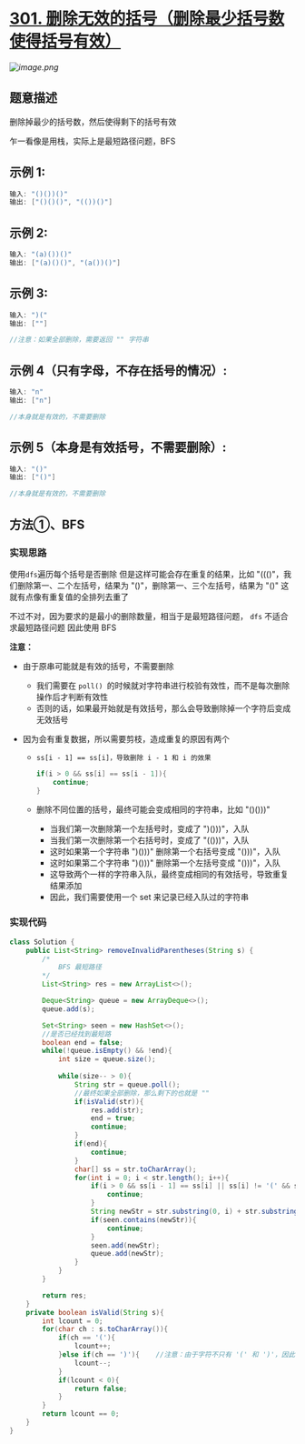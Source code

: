 # **[301. 删除无效的括号（删除最少括号数使得括号有效）](https://leetcode-cn.com/problems/remove-invalid-parentheses/)**

*![image.png](https://pic.leetcode-cn.com/4754507af35500ee4f541ae1b1b2358f088c2d770013ea5dac70a4ad366ab9f6-image.png)*

## 题意描述

删除掉最少的括号数，然后使得剩下的括号有效

乍一看像是用栈，实际上是最短路径问题，BFS





## **示例 1:**

```java
输入: "()())()"
输出: ["()()()", "(())()"]
```



## **示例 2:**

```java
输入: "(a)())()"
输出: ["(a)()()", "(a())()"]
```



## **示例 3:**

```java
输入: ")("
输出: [""]

//注意：如果全部删除，需要返回 "" 字符串
```



## **示例 4（只有字母，不存在括号的情况）:**

```java
输入: "n"
输出: ["n"]

//本身就是有效的，不需要删除
```



## **示例 5（本身是有效括号，不需要删除）:**

```java
输入: "()"
输出: ["()"]

//本身就是有效的，不需要删除
```



## 方法①、BFS

### 实现思路

使用` dfs `遍历每个括号是否删除
但是这样可能会存在重复的结果，比如 "((()"，我们删除第一、二个左括号，结果为 "()"，删除第一、三个左括号，结果为 "()"
这就有点像有重复值的全排列去重了

不过不对，因为要求的是最小的删除数量，相当于是最短路径问题， `dfs` 不适合求最短路径问题
因此使用 BFS

**注意：**

- 由于原串可能就是有效的括号，不需要删除

  - 我们需要在 `poll() `的时候就对字符串进行校验有效性，而不是每次删除操作后才判断有效性
  - 否则的话，如果最开始就是有效括号，那么会导致删除掉一个字符后变成无效括号
    	

- 因为会有重复数据，所以需要剪枝，造成重复的原因有两个

  - `ss[i - 1] == ss[i]，导致删除 i - 1 和 i 的效果`

    ```java
    if(i > 0 && ss[i] == ss[i - 1]){
        continue;
    }
    ```

  - 删除不同位置的括号，最终可能会变成相同的字符串，比如 "()()))"

    - 当我们第一次删除第一个左括号时，变成了 ")()))"，入队
    - 当我们第一次删除第一个右括号时，变成了 "(()))"，入队
    - 这时如果第一个字符串  ")()))" 删除第一个右括号变成 "()))"，入队
    - 这时如果第二个字符串  ")()))" 删除第一个左括号变成 "()))"，入队
    - 这导致两个一样的字符串入队，最终变成相同的有效括号，导致重复结果添加
    - 因此，我们需要使用一个 set 来记录已经入队过的字符串



### 实现代码

```java
class Solution {
    public List<String> removeInvalidParentheses(String s) {
        /*
            BFS 最短路径
        */
        List<String> res = new ArrayList<>();

        Deque<String> queue = new ArrayDeque<>();
        queue.add(s);

        Set<String> seen = new HashSet<>();
        //是否已经找到最短路
        boolean end = false;
        while(!queue.isEmpty() && !end){
            int size = queue.size();
            
            while(size-- > 0){
                String str = queue.poll();
                //最终如果全部删除，那么剩下的也就是 ""
                if(isValid(str)){
                    res.add(str);
                    end = true;
                    continue;
                }
                if(end){
                    continue;
                }
                char[] ss = str.toCharArray();
                for(int i = 0; i < str.length(); i++){
                    if(i > 0 && ss[i - 1] == ss[i] || ss[i] != '(' && ss[i] != ')'){
                        continue;
                    }
                    String newStr = str.substring(0, i) + str.substring(i + 1);
                    if(seen.contains(newStr)){
                        continue;
                    }
                    seen.add(newStr);
                    queue.add(newStr);
                }
            }
        }

        return res;
    }
    private boolean isValid(String s){
        int lcount = 0;
        for(char ch : s.toCharArray()){
            if(ch == '('){
                lcount++;
            }else if(ch == ')'){    //注意：由于字符不只有 '(' 和 ')'，因此不能直接使用 else{}
                lcount--;
            }
            if(lcount < 0){
                return false;
            }
        }
        return lcount == 0;
    }
}
```


